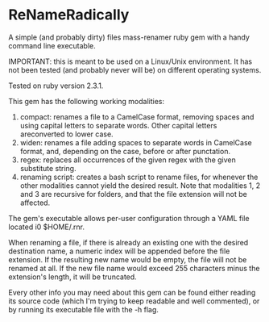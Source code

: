 # ReNameRadically
A simple (and probably dirty) files mass-renamer ruby gem with a handy
command line executable.

IMPORTANT: this is meant to be used on a Linux/Unix environment. It has not
been tested (and probably never will be) on different operating systems.

Tested on ruby version 2.3.1.

This gem has the following working modalities:
 1. compact: renames a file to a CamelCase format, removing spaces and using
      capital letters to separate words. Other capital letters areconverted to
      lower case.
 2. widen: renames a file adding spaces to separate words in CamelCase format,
      and, depending on the case, before or after punctation.
 3. regex: replaces all occurrences of the given regex with the given 
      substitute string.
 4. renaming script: creates a bash script to rename files, for whenever the
      other modalities cannot yield the desired result.
Note that modalities 1, 2 and 3 are recursive for folders, and that the
file extension will not be affected.

The gem's executable allows per-user configuration through a YAML file located
i0 $HOME/.rnr.

When renaming a file, if there is already an existing one with the desired 
destination name, a numeric index will be appended before the file extension.
If the resulting new name would be empty, the file will not be renamed at all.
If the new file name would exceed 255 characters minus the extension's length,
it will be truncated.

Every other info you may need about this gem can be found either reading its
source code (which I'm trying to keep readable and well commented), or by
running its executable file with the -h flag.

